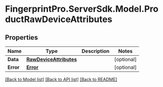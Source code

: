 # FingerprintPro.ServerSdk.Model.ProductRawDeviceAttributes
## Properties

Name | Type | Description | Notes
------------ | ------------- | ------------- | -------------
**Data** | [**RawDeviceAttributes**](RawDeviceAttributes.md) |  | [optional] 
**Error** | [**Error**](Error.md) |  | [optional] 

[[Back to Model list]](../README.md#documentation-for-models) [[Back to API list]](../README.md#documentation-for-api-endpoints) [[Back to README]](../README.md)

